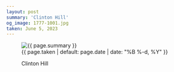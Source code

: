 ```yaml
---
layout: post
summary: 'Clinton Hill'
og_image: 1777-1001.jpg
taken: June 5, 2023
---
```


<figure class="post">
<img alt="{{ page.summary }}" sizes="(min-width: 700px) 50vw, calc(100vw - 2rem)" src="{{ site.assets_url }}/1777-500.jpg" srcset="{{ site.assets_url }}/1777-250.jpg 250w, {{ site.assets_url }}/1777-500.jpg 500w, {{ site.assets_url }}/1777-751.jpg 751w, {{ site.assets_url }}/1777-1001.jpg 1001w"/>
<figcaption>
<time>{{ page.taken | default: page.date | date: "%B %-d, %Y" }}</time>
<p>Clinton Hill</p>
</figcaption>
</figure>
